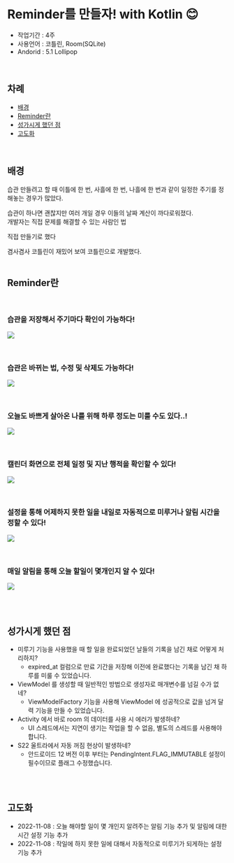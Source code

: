# Reminder를 만들자! with Kotlin 😊

- 작업기간 : 4주 <br/>
- 사용언어 : 코틀린, Room(SQLite) <br/>
- Andorid : 5.1 Lollipop
<br/>

## 차례
- [배경](https://github.com/DSeung001/Reminder#%EB%B0%B0%EA%B2%BD)
- [Reminder란](https://github.com/DSeung001/Reminder#Reminder%EB%9E%80)
- [성가시게 했던 점](https://github.com/DSeung001/Reminder#%EC%84%B1%EA%B0%80%EC%8B%9C%EA%B2%8C-%ED%96%88%EB%8D%98-%EC%A0%90)
- [고도화](https://github.com/DSeung001/Reminder#%EA%B3%A0%EB%8F%84%ED%99%94)
<br/>

## 배경
습관 만들려고 할 때 이틀에 한 번, 사흘에 한 번, 나흘에 한 번과 같이 일정한 주기를 정해놓는 경우가 많았다.<br/>

습관이 하나면 괜찮지만 여러 개일 경우 이들의 날짜 계산이 까다로워졌다.<br/>
개발자는 직접 문제를 해결할 수 있는 사람인 법  <br/>

직접 만들기로 했다

겸사겸사 코틀린이 재밌어 보여 코틀린으로 개발했다.
<br/>
<br/>

## Reminder란

<br/>

### 습관을 저장해서 주기마다 확인이 가능하다! <br/>
![](source/create.gif)

<br/>

### 습관은 바뀌는 법, 수정 및 삭제도 가능하다! <br/>
![](source/edit_delete.gif)

<br/>

### 오늘도 바쁘게 살아온 나를 위해 하루 정도는 미룰 수도 있다..! <br/>
![](source/delay.gif)

<br/>

### 캘린더 화면으로 전체 일정 및 지난 행적을 확인할 수 있다! <br/>
![](source/calendar.gif)

<br/>

### 설정을 통해 어제하지 못한 일을 내일로 자동적으로 미루거나 알림 시간을 정할 수 있다! <br/>
![](source/setting.gif)

<br/>

### 매일 알림을 통해 오늘 할일이 몇개인지 알 수 있다! <br/>
![](source/alarm.gif)

<br/>
<br/>

## 성가시게 했던 점
- 미루기 기능을 사용했을 때 할 일을 완료되었던 날들의 기록을 남긴 채로 어떻게 처리하지?
  - expired_at 컬럼으로 만료 기간을 저장해 이전에 완료했다는 기록을 남긴 채 하루를 미룰 수 있었습니다.   
- ViewModel 를 생성할 때 일반적인 방법으로 생성자로 매개변수를 넘길 수가 없네?
  - ViewModelFactory 기능을 사용해 ViewModel 에 성공적으로 값을 넘겨 달력 기능을 만들 수 있었습니다. 
- Activity 에서 바로 room 의 데이터를 사용 시 에러가 발생하네?
  - UI 스레드에서는 지연이 생기는 작업을 할 수 없음, 별도의 스레드를 사용해야 합니다.
- S22 울트라에서 자동 꺼짐 현상이 발생하네?
  - 안드로이드 12 버전 이후 부터는 PendingIntent.FLAG_IMMUTABLE 설정이 필수이므로 플래그 수정했습니다.
<br/>
<br/>

## 고도화
- 2022-11-08 : 오늘 해야할 일이 몇 개인지 알려주는 알림 기능 추가 및 알림에 대한 시간 설정 기능 추가
- 2022-11-08 : 작일에 하지 못한 일에 대해서 자동적으로 미루기가 되게하는 설정 기능 추가 
